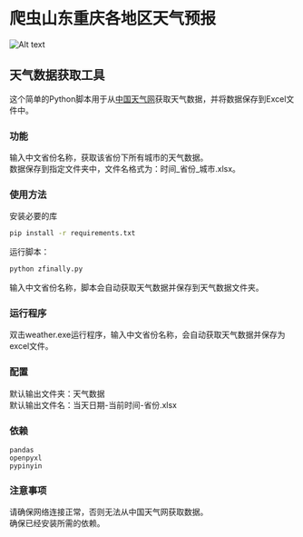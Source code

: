 # 爬虫山东重庆各地区天气预报

![Alt text](https://img-blog.csdnimg.cn/direct/55357f61faf34994ba93c845e0ff8542.png)

## 天气数据获取工具

这个简单的Python脚本用于从[中国天气网](http://www.weather.com.cn/textFC/chongqing.shtml)获取天气数据，并将数据保存到Excel文件中。

### 功能
输入中文省份名称，获取该省份下所有城市的天气数据。    
数据保存到指定文件夹中，文件名格式为：时间_省份_城市.xlsx。  

### 使用方法
安装必要的库

```bash
pip install -r requirements.txt
```

运行脚本：

```bash
python zfinally.py
```

输入中文省份名称，脚本会自动获取天气数据并保存到天气数据文件夹。

### 运行程序
双击weather.exe运行程序，输入中文省份名称，会自动获取天气数据并保存为excel文件。

### 配置
默认输出文件夹：天气数据  
默认输出文件名：当天日期-当前时间-省份.xlsx

### 依赖
```
pandas
openpyxl
pypinyin
```
### 注意事项
请确保网络连接正常，否则无法从中国天气网获取数据。  
确保已经安装所需的依赖。